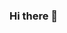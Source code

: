 ### Hi there 👋

<!--
**nhmalbone0311/nhmalbone0311** is a ✨ _special_ ✨ repository because its `README.md` (this file) appears on your GitHub profile.

Here are some ideas to get you started:

- 🔭 I’m currently working on a Personal Website
- 🌱 I’m currently learning learning HTML CSS and JavaScript
- 👯 I’m looking to collaborate on nothing right now just in the learning process
- 🤔 I’m looking for help with if anybody has tips and tricks on these HTML CSS and JavaScript more then gladly on taking any tips and tricks
- 💬 Ask me about ...
- 📫 How to reach me: ...
- 😄 Pronouns: ...
- ⚡ Fun fact: ...
-->
